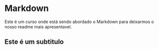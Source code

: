 # Markdown

Este é um curso onde está sendo abordado o Markdown para deixarmos o nosso readme mais apresentavel.

## Este é um subtitulo

